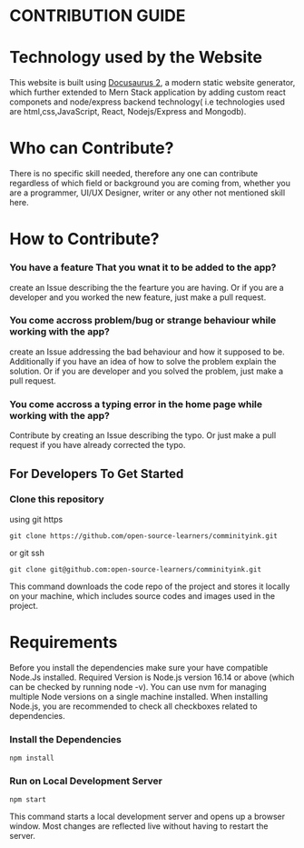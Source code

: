 # CONTRIBUTION GUIDE

# Technology used by the Website

This website is built using [Docusaurus 2](https://docusaurus.io/), a modern static website generator, which further extended to Mern Stack application by adding custom react componets and node/express backend technology( i.e technologies used are html,css,JavaScript, React, Nodejs/Express and Mongodb).

# Who can Contribute?

There is no specific skill needed, therefore any one can contribute regardless of which field or background you are coming from, whether you are a programmer, UI/UX Designer, writer or any other not mentioned skill here.

# How to Contribute?

### You have a feature That you wnat it to be added to the app?

create an Issue describing the the fearture you are having.
Or if you are a developer and you worked the new feature, just make a pull request.

### You come accross problem/bug or strange behaviour while working with the app?

create an Issue addressing the bad behaviour and how it supposed to be.
Additionally if you have an idea of how to solve the problem explain the solution. Or if you are developer and you solved the problem, just make a pull request.

### You come accross a typing error in the home page while working with the app?

Contribute by creating an Issue describing the typo.
Or just make a pull request if you have already corrected the typo.

## For Developers To Get Started

### Clone this repository

using git https

```
git clone https://github.com/open-source-learners/comminityink.git
```

or git ssh

```
git clone git@github.com:open-source-learners/comminityink.git
```

This command downloads the code repo of the project and stores it locally on your machine, which includes source codes and images used in the project.

# Requirements

Before you install the dependencies make sure your have compatible Node.Js installed.
Required Version is Node.js version 16.14 or above (which can be checked by running node -v). You can use nvm for managing multiple Node versions on a single machine installed.
When installing Node.js, you are recommended to check all checkboxes related to dependencies.

### Install the Dependencies

```
npm install

```

### Run on Local Development Server

```
npm start
```

This command starts a local development server and opens up a browser window. Most changes are reflected live without having to restart the server.
